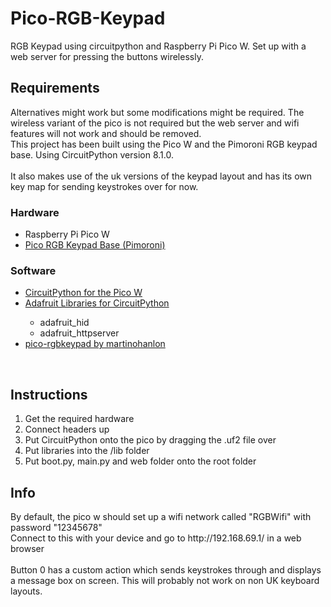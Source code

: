 # Pico-RGB-Keypad
RGB Keypad using circuitpython and Raspberry Pi Pico W.
Set up with a web server for pressing the buttons wirelessly.

<h2>Requirements</h2>
Alternatives might work but some modifications might be required. The wireless variant of the pico is not required but the web server and wifi features will not work and should be removed.
<br>
This project has been built using the Pico W and the Pimoroni RGB keypad base. Using CircuitPython version 8.1.0.
<br><br>
It also makes use of the uk versions of the keypad layout and has its own key map for sending keystrokes over for now. 

<h3>Hardware</h3>
<ul>  
  <li>Raspberry Pi Pico W</li>
  <li><a href="https://shop.pimoroni.com/products/pico-rgb-keypad-base">Pico RGB Keypad Base (Pimoroni)</a></li> 
</ul>
<h3>Software</h3>
<ul>  
  <li><a href="https://circuitpython.org/board/raspberry_pi_pico_w/">CircuitPython for the Pico W</a></li>
  <li><a href="https://github.com/adafruit/Adafruit_CircuitPython_Bundle">Adafruit Libraries for CircuitPython</a></li> 
  <ul>    
    <li>adafruit_hid</li> 
    <li>adafruit_httpserver</li> 
  </ul>
  <li><a href="https://github.com/martinohanlon/pico-rgbkeypad">pico-rgbkeypad by martinohanlon</a></li>
</ul>
<br>

<h2>Instructions</h2>
<ol>  
  <li>Get the required hardware</li>
  <li>Connect headers up</li> 
  <li>Put CircuitPython onto the pico by dragging the .uf2 file over</li> 
  <li>Put libraries into the /lib folder</li> 
  <li>Put boot.py, main.py and web folder onto the root folder</li> 
</ol>

<h2>Info</h2>
By default, the pico w should set up a wifi network called "RGBWifi" with password "12345678"
<br>
Connect to this with your device and go to http://192.168.69.1/ in a web browser
<br><br>
Button 0 has a custom action which sends keystrokes through and displays a message box on screen. This will probably not work on non UK keyboard layouts.
